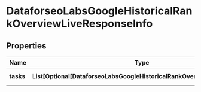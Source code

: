 # DataforseoLabsGoogleHistoricalRankOverviewLiveResponseInfo


## Properties

| Name | Type | Description | Notes |
|------------ | ------------- | ------------- | -------------|
**tasks** | **List[Optional[DataforseoLabsGoogleHistoricalRankOverviewLiveTaskInfo]]** | array of tasks |[optional]|